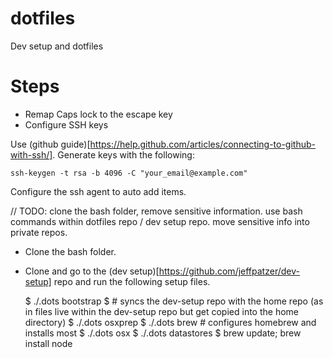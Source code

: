 # dotfiles
Dev setup and dotfiles 

# Steps

- Remap Caps lock to the escape key
- Configure SSH keys

Use (github guide)[https://help.github.com/articles/connecting-to-github-with-ssh/]. Generate keys with the following: 

    ssh-keygen -t rsa -b 4096 -C "your_email@example.com"
    
Configure the ssh agent to auto add items. 

// TODO: clone the bash folder, remove sensitive information. use bash commands within dotfiles repo / dev setup repo. move sensitive info into private repos. 
- Clone the bash folder. 
- Clone and go to the (dev setup)[https://github.com/jeffpatzer/dev-setup] repo and run the following setup files. 

    $ ./.dots bootstrap 
    $ # syncs the dev-setup repo with the home repo (as in files live within the dev-setup repo but get copied into the home directory)
    $ ./.dots osxprep
    $ ./.dots brew # configures homebrew and installs most 
    $ ./.dots osx
    $ ./.dots datastores
    $ brew update; brew install node
